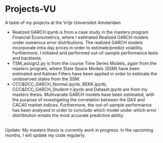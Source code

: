 # Projects-VU
A taste of my projects at the Vrije Universiteit Amsterdam
<br />
- Realized GARCH.ipynb is from a case study in the masters program Financial Econometrics, where I estimated Realized GARCH models under numerous error distributions. The realized GARCH models incorporate intra day prices in order to estimate/predict volatility. Furthermore, I initiated and performed out-of-sample performance tests and backtests.
- TSM_assign2.py is from the course Time Series Models, again from the masters program, where State Space Models (SSM) have been estimated and Kalman Filters have been applied in order to estimate the unobserved states from the SSM.
- CCC&DCC_GARCH_Normal.ipynb, BEKK.ipynb, CCC&DCC_GARCH_Student-t.ipynb and Dataset.ipynb are from my masters thesis. Multivariate GARCH models have been estimated, with the purpose of investigating the correlation between the DAX and CAC40 market indices. Furthermore, the out-of-sample performance has been analysed in order to conclude which model under which error distribtution entails the most accurate predictive ability. 
<br />
Update: My masters thesis is currently work in progress. In the upcoming months, I will update my code regularly.  
